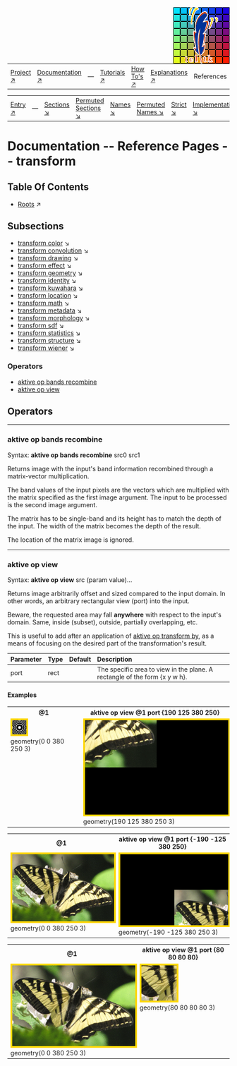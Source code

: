 <img src='../assets/aktive-logo-128.png' style='float:right;'>

||||||||
|---|---|---|---|---|---|---|
|[Project ↗](../../README.md)|[Documentation ↗](../index.md)|&mdash;|[Tutorials ↗](../tutorials.md)|[How To's ↗](../howtos.md)|[Explanations ↗](../explanations.md)|References|

|||||||||
|---|---|---|---|---|---|---|---|
|[Entry ↗](index.md)|&mdash;|[Sections ↘](bysection.md)|[Permuted Sections ↘](bypsection.md)|[Names ↘](byname.md)|[Permuted Names ↘](bypname.md)|[Strict ↘](strict.md)|[Implementations ↘](bylang.md)|

# Documentation -- Reference Pages -- transform

## Table Of Contents

  - [Roots](bysection.md) ↗


## Subsections


 - [transform color](transform_color.md) ↘
 - [transform convolution](transform_convolution.md) ↘
 - [transform drawing](transform_drawing.md) ↘
 - [transform effect](transform_effect.md) ↘
 - [transform geometry](transform_geometry.md) ↘
 - [transform identity](transform_identity.md) ↘
 - [transform kuwahara](transform_kuwahara.md) ↘
 - [transform location](transform_location.md) ↘
 - [transform math](transform_math.md) ↘
 - [transform metadata](transform_metadata.md) ↘
 - [transform morphology](transform_morphology.md) ↘
 - [transform sdf](transform_sdf.md) ↘
 - [transform statistics](transform_statistics.md) ↘
 - [transform structure](transform_structure.md) ↘
 - [transform wiener](transform_wiener.md) ↘

### Operators

 - [aktive op bands recombine](#op_bands_recombine)
 - [aktive op view](#op_view)

## Operators

---
### <a name='op_bands_recombine'></a> aktive op bands recombine

Syntax: __aktive op bands recombine__ src0 src1

Returns image with the input's band information recombined through a matrix-vector multiplication.

The band values of the input pixels are the vectors which are multiplied with the matrix specified as the first image argument. The input to be processed is the second image argument.

The matrix has to be single-band and its height has to match the depth of the input. The width of the matrix becomes the depth of the result.

The location of the matrix image is ignored.


---
### <a name='op_view'></a> aktive op view

Syntax: __aktive op view__ src (param value)...

Returns image arbitrarily offset and sized compared to the input domain. In other words, an arbitrary rectangular view (port) into the input.

Beware, the requested area may fall __anywhere__ with respect to the input's domain. Same, inside (subset), outside, partially overlapping, etc.

This is useful to add after an application of [aktive op transform by](transform_structure_warp.md#op_transform_by), as a means of focusing on the desired part of the transformation's result.

|Parameter|Type|Default|Description|
|:---|:---|:---|:---|
|port|rect||The specific area to view in the plane. A rectangle of the form {x y w h}.|

#### <a name='op_view__examples'></a> Examples

<table><tr><th>@1</th><th>aktive op view @1 port {190 125 380 250}</th></tr>
<tr><td valign='top'><img src='example-00401.gif' alt='@1' style='border:4px solid gold'><br>geometry(0 0 380 250 3)</td><td valign='top'><img src='example-00402.gif' alt='aktive op view @1 port {190 125 380 250}' style='border:4px solid gold'><br>geometry(190 125 380 250 3)</td></tr></table>

<table><tr><th>@1</th><th>aktive op view @1 port {-190 -125 380 250}</th></tr>
<tr><td valign='top'><img src='example-00403.gif' alt='@1' style='border:4px solid gold'><br>geometry(0 0 380 250 3)</td><td valign='top'><img src='example-00404.gif' alt='aktive op view @1 port {-190 -125 380 250}' style='border:4px solid gold'><br>geometry(-190 -125 380 250 3)</td></tr></table>

<table><tr><th>@1</th><th>aktive op view @1 port {80 80 80 80}</th></tr>
<tr><td valign='top'><img src='example-00405.gif' alt='@1' style='border:4px solid gold'><br>geometry(0 0 380 250 3)</td><td valign='top'><img src='example-00406.gif' alt='aktive op view @1 port {80 80 80 80}' style='border:4px solid gold'><br>geometry(80 80 80 80 3)</td></tr></table>


